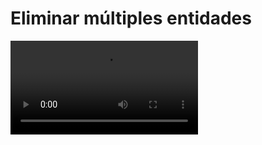 # Eliminar múltiples entidades

![](https://digi21.blob.core.windows.net/videos-ayuda/desarrollo/25.%20Eliminar%20multiples%20entidades.mp4)



